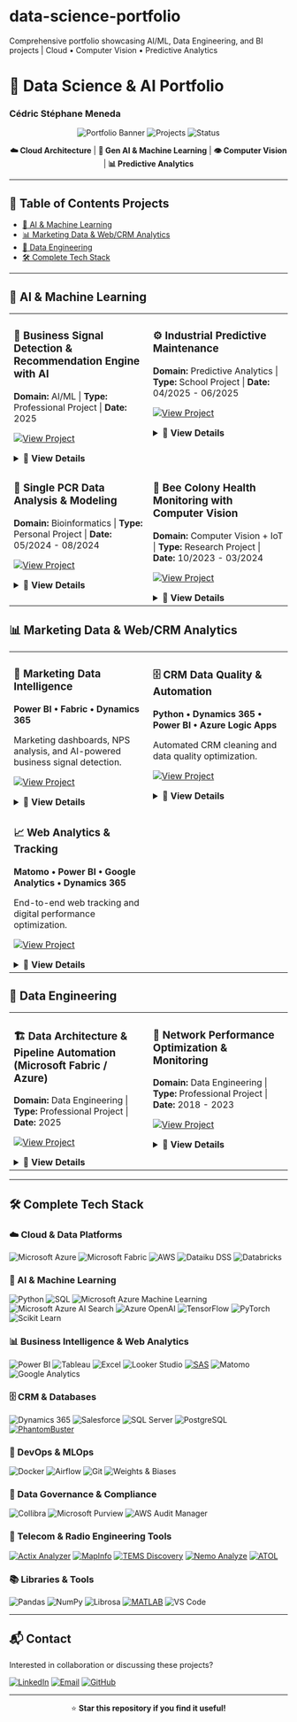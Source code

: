 # data-science-portfolio
Comprehensive portfolio showcasing AI/ML, Data Engineering, and BI projects | Cloud • Computer Vision • Predictive Analytics

# 🚀 Data Science & AI Portfolio
### Cédric Stéphane Meneda

<div align="center">

![Portfolio Banner](https://img.shields.io/badge/Portfolio-Data%20Science%20%26%20AI-blue?style=for-the-badge)
![Projects](https://img.shields.io/badge/Projects-5+-green?style=for-the-badge)
![Status](https://img.shields.io/badge/Status-Active-success?style=for-the-badge)

**☁️ Cloud Architecture** | **🤖 Gen AI & Machine Learning** | **👁️ Computer Vision** | **📊 Predictive Analytics**

</div>

---

## 📌 Table of Contents Projects
- [🤖 AI & Machine Learning](#-ai--machine-learning)
- [📊 Marketing Data & Web/CRM Analytics](#-data--business-analyst--web-analytics--crm)
- [🔧 Data Engineering](#-data-engineering)
- [🛠️ Complete Tech Stack](#️-complete-tech-stack)

---

## 🤖 AI & Machine Learning

<table>
<tr>
<td width="50%" valign="top">

### 🎯 Business Signal Detection & Recommendation Engine with AI

**Domain:** AI/ML | **Type:** Professional Project | **Date:** 2025

[![View Project](https://img.shields.io/badge/View-Details-blue?style=flat)](#ai-reco-details)

<details id="ai-reco-details">
<summary><b>📖 View Details</b></summary>

🧩 Contexte / Context

FR :
Développement d’un système IA de détection de signaux faibles à l’échelle entreprise sur des données multi-sources complexes, permettant la détection précoce d’anomalies et la génération de recommandations prédictives intelligentes.

EN :
Developed an enterprise-grade AI system to detect weak signals in complex multi-source data, enabling early anomaly detection and intelligent predictive recommendations.

🏆 Key Achievements

FR :
- ✅ Conçu et déployé une architecture Lakehouse Microsoft Fabric pour l’intégration multi-sources (CRM, SQL, web, documents)
- ✅ Développé un moteur de recommandations IA avec Azure OpenAI et scoring prédictif
- ✅ Créé des dashboards Power BI interactifs pour des insights en temps réel
- ✅ Favorisé la collaboration inter-équipes via Microsoft Teams

EN :
- ✅ Designed and deployed Microsoft Fabric Lakehouse architecture for multi-source integration (CRM, SQL, web, documents)
- ✅ Developed AI recommendation engine with Azure OpenAI and predictive scoring
- ✅ Built interactive Power BI dashboards for real-time insights
- ✅ Enabled cross-team collaboration via Microsoft Teams

**Tech Stack:**
![Microsoft Azure](https://img.shields.io/badge/-Microsoft%20Azure-0089D6?style=flat&logo=microsoft-azure&logoColor=white)
![Microsoft Azure Machine Learning](https://img.shields.io/badge/-Azure%20Machine%20Learning-0078D4?style=flat&logo=microsoft-azure&logoColor=white)
![Microsoft Azure AI Search](https://img.shields.io/badge/-Azure%20AI%20Search-0078D4?style=flat&logo=microsoft-azure&logoColor=white)
![Microsoft Fabric](https://img.shields.io/badge/-Microsoft%20Fabric-107C10?style=flat&logo=microsoft&logoColor=white)
![Azure OpenAI](https://img.shields.io/badge/-Azure%20OpenAI-412991?style=flat&logo=openai&logoColor=white)
![Dynamics 365](https://img.shields.io/badge/-Dynamics%20365-002050?style=flat&logo=dynamics-365&logoColor=white)
![Power BI](https://img.shields.io/badge/-Power%20BI-F2C811?style=flat&logo=power-bi&logoColor=black)
![Microsoft Teams](https://img.shields.io/badge/-Teams-6264A7?style=flat&logo=microsoft-teams&logoColor=white)
![Python](https://img.shields.io/badge/-Python-3776AB?style=flat&logo=python&logoColor=white)

**Skills Demonstrated:**
- Cloud Architecture (Azure Data Factory, Databricks, Synapse)
- Microsoft Fabric Lakehouse Design
- Feature Engineering & Model Development
- Semantic Search & Vector Databases
- Business Intelligence & Visualization
- Cross-functional Collaboration

#### 💼 Business Impact 
- 360° Customer View
- Better Segmentation
- Improved Targeting
- Automated Scoring
- Prospecting Optimization
- Generation of Qualified Leads

</details>

</td>
<td width="50%" valign="top">

### ⚙️ Industrial Predictive Maintenance

**Domain:** Predictive Analytics | **Type:** School Project | **Date:** 04/2025 - 06/2025

[![View Project](https://img.shields.io/badge/View-Details-blue?style=flat)](#predictive-maintenance-details)

<details id="predictive-maintenance-details">
<summary><b>📖 View Details</b></summary>

🧩 Contexte / Context

FR :
Mise en place d’un pipeline MLOps complet pour prédire les défaillances d’équipements 24 heures à l’avance, permettant des stratégies de maintenance proactive avec déploiement et suivi automatisés.

EN :
Built a complete MLOps pipeline to predict equipment failures 24 hours in advance, enabling proactive maintenance strategies with automated deployment and monitoring.

🏆 Key Achievements

FR :
- ✅ Développé et optimisé des modèles ML en ensemble (XGBoost, Random Forest, SVM, Logistic Regression) avec >90% de précision
- ✅ Réalisé le tuning d’hyperparamètres et suivi des expérimentations avec Weights & Biases
- ✅ Mis en place un pipeline CI/CD automatisé pour le déploiement et l’orchestration des modèles
- ✅ Analysé et interprété l’importance des features pour un meilleur insight métier

EN :
- ✅ Developed and optimized ensemble ML models (XGBoost, Random Forest, SVM, Logistic Regression) with >90% accuracy
- ✅ Performed hyperparameter tuning and experiment tracking using Weights & Biases
- ✅ Implemented an automated CI/CD pipeline for model deployment and orchestration
- ✅ Analyzed and interpreted feature importance for actionable business insights

**Tech Stack:**
![AWS](https://img.shields.io/badge/-AWS-FF9900?style=flat&logo=amazon-aws&logoColor=white)
![SageMaker](https://img.shields.io/badge/-Amazon%20SageMaker-232F3E?style=flat&logo=amazon-aws&logoColor=white)
![Python](https://img.shields.io/badge/-Python-3776AB?style=flat&logo=python&logoColor=white)
![XGBoost](https://img.shields.io/badge/-XGBoost-337AB7?style=flat)
![Scikit Learn](https://img.shields.io/badge/-Scikit%20Learn-F7931E?style=flat&logo=scikit-learn&logoColor=white)
![Pandas](https://img.shields.io/badge/-Pandas-150458?style=flat&logo=pandas&logoColor=white)
![Docker](https://img.shields.io/badge/-Docker-2496ED?style=flat&logo=docker&logoColor=white)
![Airflow](https://img.shields.io/badge/-Airflow-017CEE?style=flat&logo=apache-airflow&logoColor=white)
![Weights & Biases](https://img.shields.io/badge/-Weights%20&%20Biases-FFBE00?style=flat&logo=weightsandbiases&logoColor=black)
![GitHub](https://img.shields.io/badge/-GitHub-181717?style=flat&logo=github&logoColor=white)

**Skills Demonstrated:**
- Supervised Learning & Ensemble Methods
- MLOps & Model Deployment
- Experiment Tracking & Versioning
- Pipeline Orchestration
- Model Evaluation & Optimization
- Feature Engineering

</details>

</td>
</tr>
<tr>
<td width="50%" valign="top">

### 🔬 Single PCR Data Analysis & Modeling

**Domain:** Bioinformatics | **Type:** Personal Project | **Date:** 05/2024 - 08/2024

[![View Project](https://img.shields.io/badge/View-Details-blue?style=flat)](#single-pcr-details)

<details id="single-pcr-details">
<summary><b>📖 View Details</b></summary>

🧩 Contexte / Context

FR :
Développement d’un pipeline complet pour l’analyse de données PCR simulées afin de comprendre l’amplification des signaux biologiques et la quantification de l’ADN.

EN :
Developed a comprehensive pipeline for analyzing simulated single PCR data to understand biological signal amplification and DNA quantification.

🏆 Key Achievements

FR :
- ✅ Développé un pipeline Python automatisé pour le traitement et l’analyse des données PCR
- ✅ Analysé les résultats biologiques (valeurs Cq, courbes standards) et visualisé les signaux
- ✅ Appliqué des modèles de machine learning pour des prédictions fiables sur les jeux de données

EN :
- ✅ Built an automated Python pipeline for PCR data processing and analysis
- ✅ Analyzed biological results (Cq values, standard curves) and visualized signals
- ✅ Applied machine learning models for reliable predictions on datasets

**Tech Stack:**
![Python](https://img.shields.io/badge/-Python-3776AB?style=flat&logo=python&logoColor=white)
![Scikit Learn](https://img.shields.io/badge/-Scikit%20Learn-F7931E?style=flat&logo=scikit-learn&logoColor=white)
![NumPy](https://img.shields.io/badge/-NumPy-013243?style=flat&logo=numpy&logoColor=white)
![Pandas](https://img.shields.io/badge/-Pandas-150458?style=flat&logo=pandas&logoColor=white)
![Matplotlib](https://img.shields.io/badge/-Matplotlib-11557c?style=flat)
![VS Code](https://img.shields.io/badge/-VS%20Code-007ACC?style=flat&logo=visual-studio-code&logoColor=white)

**Skills Demonstrated:**
- Biological Data Analysis
- Signal Processing
- Statistical Modeling
- Machine Learning
- Scientific Visualization

#### Impact 
Reproducible workflow for experimental PCR data quantification and genetic target analysis.

</details>

</td>
<td width="50%" valign="top">

### 🐝 Bee Colony Health Monitoring with Computer Vision

**Domain:** Computer Vision + IoT | **Type:** Research Project | **Date:** 10/2023 - 03/2024

[![View Project](https://img.shields.io/badge/View-Details-blue?style=flat)](#bee-health-details)

<details id="bee-health-details">
<summary><b>📖 View Details</b></summary>

🧩 Contexte / Context

FR :
Collaboration avec des chercheurs pour développer un système IA de suivi de la santé des colonies d’abeilles via l’analyse de données multi-capteurs et la vision par ordinateur.

EN :
Collaborated with researchers to develop an AI-powered system for monitoring bee colony health through multi-sensor data analysis and computer vision.

🏆 Réalisations clés / Key Achievements

FR :
- ✅ Traitement de données IoT multi-sources (température, humidité, audio, vidéo, JSON)
- ✅ Entraînement d’un modèle de détection d’objets YOLOv5 pour identifier les comportements anormaux des abeilles
- ✅ Mise en œuvre d’algorithmes de détection d’anomalies sur séries temporelles
- ✅ Analyse des signaux audio biologiques pour la reconnaissance de motifs

EN :
- ✅ Processed multi-source IoT data (temperature, humidity, audio, video, JSON)
- ✅ Trained YOLOv5 object detection model for abnormal bee behavior identification
- ✅ Implemented time series anomaly detection algorithms
- ✅ Analyzed biological audio signals for pattern recognition

**Tech Stack:**
![Python](https://img.shields.io/badge/-Python-3776AB?style=flat&logo=python&logoColor=white)
![Librosa](https://img.shields.io/badge/-Librosa-1DB954?style=flat&logo=python&logoColor=white)
![YOLOv5](https://img.shields.io/badge/-YOLOv5-00FFFF?style=flat)
![PyTorch](https://img.shields.io/badge/-PyTorch-EE4C2C?style=flat&logo=pytorch&logoColor=white)
![IoT](https://img.shields.io/badge/-IoT-0066CC?style=flat)

**Skills Demonstrated:**
- Computer Vision & Object Detection
- Time Series Analysis
- Multi-modal Data Processing
- Research Collaboration

#### 💼 Business Impact
- Early detection of colony health issues
- contributing to bee conservation efforts

</details>

</td>
</tr>
</table>

## 📊 Marketing Data & Web/CRM Analytics

<table>
<tr>
<td width="50%" valign="top">

### 📧 Marketing Data Intelligence  

**Power BI • Fabric • Dynamics 365**  

Marketing dashboards, NPS analysis, and AI-powered business signal detection.  

[![View Project](https://img.shields.io/badge/View-Details-blue?style=flat)](#marketing-intelligence-details)

<details id="marketing-intelligence-details">
<summary><b>📖 View Details</b></summary>

**Domain:** Marketing Analytics | **Type:** Professional Project | **Date:** 2025  

🧩 Contexte / Context  
FR :  
Exploitation des données marketing et commerciales pour générer des insights actionnables à travers des KPIs et dashboards, optimisation des opérations CRM, et mise en place de campagnes efficaces.  

EN :  
Leveraged marketing and sales data to generate actionable insights through KPIs and dashboards, optimized CRM operations, and implemented efficient campaigns.  

🏆 Key Achievements

FR :
- ✅ Optimisé les campagnes marketing et emails via segmentation, ciblage précis et A/B testing, améliorant l’engagement client
- ✅ Analysé les enquêtes de satisfaction (NPS, CSAT) et les KPI pour guider les décisions marketing
- ✅ Créé des rapports automatisés et collaboré avec les équipes pour définir workflows et scénarios efficaces

EN :
- ✅ Optimized marketing and email campaigns through segmentation, precise targeting, and A/B testing, boosting customer engagement
- ✅ Analyzed customer satisfaction surveys (NPS, CSAT) and KPIs to inform marketing decisions
- ✅ Built automated reports and collaborated with teams to define efficient workflows and campaign scenarios

#### 🛠️ Tech Stack  
![Power BI](https://img.shields.io/badge/Power%20BI-F2C811?style=flat&logo=powerbi&logoColor=black) 
![Microsoft Azure](https://img.shields.io/badge/-Microsoft%20Azure-0089D6?style=flat&logo=microsoft-azure&logoColor=white) 
![Microsoft Fabric](https://img.shields.io/badge/-Microsoft%20Fabric-107C10?style=flat&logo=microsoft&logoColor=white) 
![Databricks](https://img.shields.io/badge/Databricks-FF3621?style=flat&logo=databricks&logoColor=white) 
![AWS](https://img.shields.io/badge/AWS-232F3E?style=flat&logo=amazon-aws&logoColor=white) 
![OpenAI](https://img.shields.io/badge/OpenAI-412991?style=flat&logo=openai&logoColor=white) 
![Dynamics 365](https://img.shields.io/badge/Dynamics%20365-0078D4?style=flat&logo=microsoft-dynamics-365&logoColor=white) 
![Google Analytics](https://img.shields.io/badge/Google%20Analytics-E37400?style=flat&logo=google-analytics&logoColor=white) 
![Matomo](https://img.shields.io/badge/Matomo-013243?style=flat&logo=matomo&logoColor=white)

#### 💡 Skills Demonstrated  
- Marketing Analytics & KPI Design  
- Customer Satisfaction Analysis (NPS, CSAT)  
- Advanced DAX & Power Query M  
- AI-Powered Business Intelligence  
- Campaign Performance Analysis  
- Data Governance  

#### 💼 Business Impact  
- Improved marketing decisions through data  
- Enhanced satisfaction monitoring  
- Actionable insights for managers  
- Stronger campaign performance  

</details>

</td>
<td width="50%" valign="top">

### 🗄️ CRM Data Quality & Automation  

**Python • Dynamics 365 • Power BI • Azure Logic Apps**  

Automated CRM cleaning and data quality optimization.  

[![View Project](https://img.shields.io/badge/View-Details-blue?style=flat)](#crm-details)

<details id="crm-details">
<summary><b>📖 View Details</b></summary>

**Domain:** Data Engineering & CRM | **Type:** Professional Project | **Date:** 2025  

🧩 Contexte / Context  
FR :  
Gestion et maintien de la qualité des données CRM en automatisant les processus de nettoyage et de validation pour garantir la fiabilité des données et améliorer la délivrabilité des emails.  

EN :  
Maintained and optimized the CRM database by automating data cleaning and validation processes to ensure data reliability and improve email deliverability.  

🏆 Key Achievements

FR :
- ✅ Automatisé le nettoyage des emails et des contacts inactifs, réduisant le taux de rebond et améliorant la délivrabilité
- ✅ Développé des scripts Python et dashboards Power BI pour monitorer la santé du CRM
- ✅ Mis en place des workflows de validation et défini les règles de gouvernance des données

EN :
- ✅ Automated cleaning of emails and inactive contacts, reducing bounce rates and improving deliverability
- ✅ Built Python scripts and Power BI dashboards to monitor CRM health
- ✅ Implemented validation workflows and defined data governance rules

#### 🛠️ Tech Stack  
![Python](https://img.shields.io/badge/Python-3776AB?style=flat&logo=python&logoColor=white) 
![Power BI](https://img.shields.io/badge/Power%20BI-F2C811?style=flat&logo=powerbi&logoColor=black) 
![Dynamics 365](https://img.shields.io/badge/Dynamics%20365-0078D4?style=flat&logo=microsoft-dynamics-365&logoColor=white) 
![Azure Logic Apps](https://img.shields.io/badge/Azure%20Logic%20Apps-0078D4?style=flat&logo=microsoft-azure&logoColor=white) 
![Microsoft Fabric](https://img.shields.io/badge/-Microsoft%20Fabric-107C10?style=flat&logo=microsoft&logoColor=white) 
![Databricks](https://img.shields.io/badge/Databricks-FF3621?style=flat&logo=databricks&logoColor=white) 
![AWS](https://img.shields.io/badge/AWS-232F3E?style=flat&logo=amazon-aws&logoColor=white) 
![SQL Server](https://img.shields.io/badge/SQL%20Server-CC2927?style=flat&logo=microsoft-sql-server&logoColor=white)

#### 💡 Skills Demonstrated  
- CRM Data Management  
- Process Automation (Python)  
- Data Quality & Governance  
- Email Deliverability Optimization  
- Data Monitoring with Power BI  

#### 💼 Business Impact  
- Significant reduction of bounce rates  
- Improved data reliability  
- Automated repetitive processes  
- Real-time CRM performance visibility  
- Cost reduction through automation  

</details>

</td>
</tr>
<tr>
<td width="50%" valign="top">

### 📈 Web Analytics & Tracking  

**Matomo • Power BI • Google Analytics • Dynamics 365**  

End-to-end web tracking and digital performance optimization.  

[![View Project](https://img.shields.io/badge/View-Details-blue?style=flat)](#web-analytics-details)

<details id="web-analytics-details">
<summary><b>📖 View Details</b></summary>

**Domain:** Web Analytics & BI | **Type:** Professional Project | **Date:** 2025  

🧩 Contexte / Context  
FR :  
Mise en place d’une infrastructure complète de suivi web avec Matomo pour analyser l’activité du site — de la configuration des tags à la collecte et au reporting des données — permettant une optimisation digitale basée sur les données.  

EN :  
Implemented a complete web tracking infrastructure using Matomo to analyze website activity — from tag setup to data collection and reporting — enabling data-driven digital optimization.  

🏆 Key Achievements

FR :
- ✅ Configuré le tracking avancé des visiteurs avec tags, déclencheurs et variables personnalisés
- ✅ Analysé le comportement utilisateur et les parcours pour recommandations d’optimisation
- ✅ Créé des dashboards Power BI pour trafic, engagement et KPI clés
- ✅ Intégré plusieurs sources de données (Matomo, Google Analytics, Dynamics 365) tout en assurant la conformité RGPD

EN :
- ✅ Implemented advanced visitor tracking with custom tags, triggers, and variables
- ✅ Analyzed user behavior and journeys to provide optimization recommendations
- ✅ Built Power BI dashboards for traffic, engagement, and key KPIs
- ✅ Integrated multiple data sources (Matomo, Google Analytics, Dynamics 365) while ensuring GDPR compliance 

#### 🛠️ Tech Stack  
![Matomo](https://img.shields.io/badge/Matomo-013243?style=flat&logo=matomo&logoColor=white) 
![Power BI](https://img.shields.io/badge/Power%20BI-F2C811?style=flat&logo=powerbi&logoColor=black) 
![Google Analytics](https://img.shields.io/badge/Google%20Analytics-E37400?style=flat&logo=google-analytics&logoColor=white) 
![Dynamics 365](https://img.shields.io/badge/Dynamics%20365-0078D4?style=flat&logo=microsoft-dynamics-365&logoColor=white) 
![Python](https://img.shields.io/badge/Python-3776AB?style=flat&logo=python&logoColor=white)
  
#### 💡 Skills Demonstrated  
- Web Analytics & Tag Management  
- User Behavior Analysis  
- Dashboard Design & Visualization  
- Digital Marketing Analytics  
- GDPR Compliance  
- Cross-functional Collaboration  

#### 💼 Business Impact  
- Improved visibility on digital performance  
- Enhanced understanding of user behavior  
- Data-driven marketing strategy alignment  
- Better targeting and lead generation  

</details>

</td>
<td width="50%" valign="top">
<!-- Laisser vide si pas de 4e projet -->
</td>
</tr>
</table>


## 🔧 Data Engineering

<table>
<tr>
<td width="50%" valign="top">

### 🏗️ Data Architecture & Pipeline Automation (Microsoft Fabric / Azure)
**Domain:** Data Engineering | **Type:** Professional Project | **Date:** 2025

[![View Project](https://img.shields.io/badge/View-Details-blue?style=flat)](#fabric-pipeline-details)

<details id="fabric-pipeline-details">
<summary><b>📖 View Details</b></summary>

🧩 Contexte / Context
FR :
Conception d’architectures de données end-to-end et de pipelines automatisés pour centraliser, transformer et valoriser les données marketing et CRM au sein de l’organisation.

EN :
Designed end-to-end data architectures and automated pipelines to centralize, transform, and valorize marketing and CRM data across the organization.

🏆 Key Achievements

FR :
- ✅ Conception et implémentation Lakehouse Bronze/Silver/Gold sous Microsoft Fabric
- ✅ Pipelines d’ingestion, nettoyage et transformation des données depuis Dynamics 365 et bases internes
- ✅ Collaboration IT & métiers et production de documentation technique

EN :
- ✅ Designed & implemented Lakehouse (Bronze/Silver/Gold) on Microsoft Fabric
- ✅ Data ingestion, cleaning & transformation pipelines from Dynamics 365 & internal DBs
- ✅ Collaboration with IT & business teams and technical documentation

**Tech Stack:**
![Microsoft Azure](https://img.shields.io/badge/-Microsoft%20Azure-0089D6?style=flat&logo=microsoft-azure&logoColor=white)
![Microsoft Fabric](https://img.shields.io/badge/-Microsoft%20Fabric-107C10?style=flat&logo=microsoft&logoColor=white)
![Databricks](https://img.shields.io/badge/-Databricks-FF3621?style=flat&logo=databricks&logoColor=white)
![Dynamics 365](https://img.shields.io/badge/-Dynamics%20365-0078D4?style=flat&logo=microsoft-dynamics-365&logoColor=white)
![Azure OpenAI](https://img.shields.io/badge/-Azure%20OpenAI-412991?style=flat&logo=openai&logoColor=white)
![Power BI](https://img.shields.io/badge/-Power%20BI-F2C811?style=flat&logo=power-bi&logoColor=black)
![Power Query](https://img.shields.io/badge/-Power%20Query-217346?style=flat&logo=microsoft-excel&logoColor=white)
![Python](https://img.shields.io/badge/-Python-3776AB?style=flat&logo=python&logoColor=white)
![SQL](https://img.shields.io/badge/-SQL-4479A1?style=flat&logo=postgresql&logoColor=white)
![Matomo](https://img.shields.io/badge/-Matomo-013243?style=flat&logo=matomo&logoColor=white)
![Google Analytics](https://img.shields.io/badge/-Google%20Analytics-E37400?style=flat&logo=google-analytics&logoColor=white)

**Skills Demonstrated:**
- Data Architecture Design (Lakehouse, ELT, Automation)  
- Integration with Dynamics 365 & Marketing Sources  
- Fabric & Azure Data Engineering  
- Data Modeling & Quality Governance  
- Documentation & Technical Communication  

#### 💼 Business Impact  
- Unified data ecosystem enabling **centralized analytics**  
- Enhanced reliability and traceability of CRM and marketing data  
- Faster dashboard delivery and decision-making  
- Improved collaboration between **technical and business teams**  
- Fostered a **data-driven culture** across departments  

</details>

</td>
<td width="50%" valign="top">

### 📡 Network Performance Optimization & Monitoring
**Domain:** Data Engineering | **Type:** Professional Project | **Date:** 2018 - 2023

[![View Project](https://img.shields.io/badge/View-Details-blue?style=flat)](#network-monitoring-details)

<details id="network-monitoring-details">
<summary><b>📖 View Details</b></summary>

🧩 Contexte / Context
FR :
Conception et automatisation de pipelines de données pour le suivi en temps réel du réseau mobile, la détection d’anomalies et l’optimisation des performances.

EN :
Designed and automated data pipelines for real-time mobile network monitoring, anomaly detection, and performance optimization.

🏆 Key Achievements

FR :
- ✅ Automatisation des pipelines ETL pour collecte continue des données de signal
- ✅ Détection d’anomalies sur séries temporelles pour identification rapide des problèmes réseau
- ✅ Dashboards en temps réel et réduction de 40 % du temps de réponse aux incidents

EN :
- ✅ Automated ETL pipelines for continuous signal data collection
- ✅ Time series anomaly detection to quickly identify network issues
- ✅ Real-time dashboards and 40% reduction in incident response time

**Tech Stack:**
[![Python](https://img.shields.io/badge/-Python-3776AB?style=flat&logo=python&logoColor=white)](https://www.python.org/)
[![SQL](https://img.shields.io/badge/-SQL-4479A1?style=flat&logo=postgresql&logoColor=white)](https://en.wikipedia.org/wiki/SQL)
[![Apache Airflow](https://img.shields.io/badge/-Apache%20Airflow-017CEE?style=flat&logo=apache-airflow&logoColor=white)](https://airflow.apache.org/)
[![Docker](https://img.shields.io/badge/-Docker-2496ED?style=flat&logo=docker&logoColor=white)](https://www.docker.com/)
[![Tableau](https://img.shields.io/badge/-Tableau-E97627?style=flat&logo=tableau&logoColor=white)](https://www.tableau.com/)
[![MySQL](https://img.shields.io/badge/-MySQL-4479A1?style=flat&logo=mysql&logoColor=white)](https://www.mysql.com/)
[![PostgreSQL](https://img.shields.io/badge/-PostgreSQL-336791?style=flat&logo=postgresql&logoColor=white)](https://www.postgresql.org/)
[![SQL Server](https://img.shields.io/badge/-SQL%20Server-CC2927?style=flat&logo=microsoft-sql-server&logoColor=white)](https://www.microsoft.com/en-us/sql-server/)
[![Actix Analyzer](https://img.shields.io/badge/-Actix%20Analyzer-000000?style=flat&logo=telecom&logoColor=white)](https://www.actix.com/)
[![MapInfo](https://img.shields.io/badge/-MapInfo-005CAB?style=flat&logo=mapbox&logoColor=white)](https://www.precisely.com/product/precisely-mapinfo-pro)
[![Tems Discovery](https://img.shields.io/badge/-Tems%20Discovery-008080?style=flat&logo=telecom&logoColor=white)](https://www.infovista.com/tems-discovery)
[![Nemo Analyze](https://img.shields.io/badge/-Nemo%20Analyze-005CAB?style=flat&logo=signal&logoColor=white)](https://www.keysight.com/fr/en/product/Nemo-Analyze.html)
[![MATLAB](https://img.shields.io/badge/-MATLAB-0076A8?style=flat&logo=mathworks&logoColor=white)](https://www.mathworks.com/products/matlab.html)


**Skills Demonstrated:**
- Data Pipeline Automation  
- Real-time Data Processing  
- Anomaly Detection & Monitoring  
- System Reliability Optimization  

#### 💼 Business Impact  
- Faster issue detection and reduced downtime  
- Improved service quality and customer satisfaction  
- Optimized resource allocation through predictive insights  

</details>

</td>
</tr>
</table>

---

## 🛠️ Complete Tech Stack

### ☁️ Cloud & Data Platforms
![Microsoft Azure](https://img.shields.io/badge/-Microsoft%20Azure-0089D6?style=flat&logo=microsoft-azure&logoColor=white)
![Microsoft Fabric](https://img.shields.io/badge/-Microsoft%20Fabric-107C10?style=flat&logo=microsoft&logoColor=white)
![AWS](https://img.shields.io/badge/-AWS-232F3E?style=flat&logo=amazon-aws&logoColor=FF9900)
![Dataiku DSS](https://img.shields.io/badge/-Dataiku%20DSS-00B0F0?style=flat&logo=dataiku&logoColor=white)
![Databricks](https://img.shields.io/badge/-Databricks-FF3621?style=flat&logo=databricks&logoColor=white)

### 🤖 AI & Machine Learning
![Python](https://img.shields.io/badge/-Python-3776AB?style=flat&logo=python&logoColor=white)
![SQL](https://img.shields.io/badge/-SQL-4479A1?style=flat&logo=postgresql&logoColor=white)
![Microsoft Azure Machine Learning](https://img.shields.io/badge/-Azure%20Machine%20Learning-0078D4?style=flat&logo=microsoft-azure&logoColor=white)
![Microsoft Azure AI Search](https://img.shields.io/badge/-Azure%20AI%20Search-0078D4?style=flat&logo=microsoft-azure&logoColor=white)
![Azure OpenAI](https://img.shields.io/badge/-Azure%20OpenAI-412991?style=flat&logo=openai&logoColor=white)
![TensorFlow](https://img.shields.io/badge/-TensorFlow-FF6F00?style=flat&logo=tensorflow&logoColor=white)
![PyTorch](https://img.shields.io/badge/-PyTorch-EE4C2C?style=flat&logo=pytorch&logoColor=white)
![Scikit Learn](https://img.shields.io/badge/-Scikit%20Learn-F7931E?style=flat&logo=scikit-learn&logoColor=white)

### 📊 Business Intelligence & Web Analytics
![Power BI](https://img.shields.io/badge/-Power%20BI-F2C811?style=flat&logo=power-bi&logoColor=black)
![Tableau](https://img.shields.io/badge/-Tableau-E97627?style=flat&logo=tableau&logoColor=white)
![Excel](https://img.shields.io/badge/-Excel-217346?style=flat&logo=microsoft-excel&logoColor=white)
![Looker Studio](https://img.shields.io/badge/-Looker%20Studio-4285F4?style=flat&logo=looker&logoColor=white)
[![SAS](https://img.shields.io/badge/-SAS-4000BF?style=flat&logo=sas&logoColor=white)](https://www.sas.com/)
![Matomo](https://img.shields.io/badge/-Matomo-3152A0?style=flat&logo=matomo&logoColor=white)
![Google Analytics](https://img.shields.io/badge/-Google%20Analytics-E37400?style=flat&logo=google-analytics&logoColor=white)

### 🗄️ CRM & Databases 
![Dynamics 365](https://img.shields.io/badge/-Dynamics%20365-002050?style=flat&logo=dynamics-365&logoColor=white)
![Salesforce](https://img.shields.io/badge/-Salesforce-00A1E0?style=flat&logo=salesforce&logoColor=white)
![SQL Server](https://img.shields.io/badge/-SQL%20Server-CC2927?style=flat&logo=microsoft-sql-server&logoColor=white)
![PostgreSQL](https://img.shields.io/badge/-PostgreSQL-336791?style=flat&logo=postgresql&logoColor=white)
[![PhantomBuster](https://img.shields.io/badge/-PhantomBuster-FF6B00?style=flat&logo=phantombuster&logoColor=white)](https://phantombuster.com/)

### 🔧 DevOps & MLOps
![Docker](https://img.shields.io/badge/-Docker-2496ED?style=flat&logo=docker&logoColor=white)
![Airflow](https://img.shields.io/badge/-Airflow-017CEE?style=flat&logo=apache-airflow&logoColor=white)
![Git](https://img.shields.io/badge/-Git-F05032?style=flat&logo=git&logoColor=white)
![Weights & Biases](https://img.shields.io/badge/-W&B-FFBE00?style=flat&logo=weightsandbiases&logoColor=black)

### 🧭 Data Governance & Compliance
![Collibra](https://img.shields.io/badge/-Collibra-00B140?style=flat&logo=collibra&logoColor=white)
![Microsoft Purview](https://img.shields.io/badge/-Microsoft%20Purview-0078D4?style=flat&logo=microsoft&logoColor=white)
![AWS Audit Manager](https://img.shields.io/badge/-AWS%20Audit%20Manager-232F3E?style=flat&logo=amazon-aws&logoColor=FF9900)

### 📡 Telecom & Radio Engineering Tools
[![Actix Analyzer](https://img.shields.io/badge/-Actix%20Analyzer-000000?style=flat&logo=telecom&logoColor=white)](https://www.actix.com/)
[![MapInfo](https://img.shields.io/badge/-MapInfo-005CAB?style=flat&logo=mapbox&logoColor=white)](https://www.precisely.com/product/precisely-mapinfo-pro)
[![TEMS Discovery](https://img.shields.io/badge/-TEMS%20Discovery-008080?style=flat&logo=telecom&logoColor=white)](https://www.infovista.com/tems-discovery)
[![Nemo Analyze](https://img.shields.io/badge/-Nemo%20Analyze-005CAB?style=flat&logo=signal&logoColor=white)](https://www.keysight.com/fr/en/product/Nemo-Analyze.html)
[![ATOL](https://img.shields.io/badge/-ATOL-005CAB?style=flat&logo=telecom&logoColor=white)](https://www.atol-telecom.com/)

### 📚 Libraries & Tools
![Pandas](https://img.shields.io/badge/-Pandas-150458?style=flat&logo=pandas&logoColor=white)
![NumPy](https://img.shields.io/badge/-NumPy-013243?style=flat&logo=numpy&logoColor=white)
![Librosa](https://img.shields.io/badge/-Librosa-1DB954?style=flat&logo=python&logoColor=white)
[![MATLAB](https://img.shields.io/badge/-MATLAB-0076A8?style=flat&logo=mathworks&logoColor=white)](https://www.mathworks.com/products/matlab.html)
![VS Code](https://img.shields.io/badge/-VS%20Code-007ACC?style=flat&logo=visual-studio-code&logoColor=white)

---

## 📬 Contact

Interested in collaboration or discussing these projects?

[![LinkedIn](https://img.shields.io/badge/-LinkedIn-0077B5?style=flat&logo=linkedin&logoColor=white)](https://linkedin.com/in/cedricstephanemeneda)
[![Email](https://img.shields.io/badge/-Email-D14836?style=flat&logo=gmail&logoColor=white)](mailto:mcedricstephane@gmail.com)
[![GitHub](https://img.shields.io/badge/-GitHub-181717?style=flat&logo=github&logoColor=white)](https://github.com/meneda11)

---

<div align="center">

⭐️ **Star this repository if you find it useful!**

</div>

